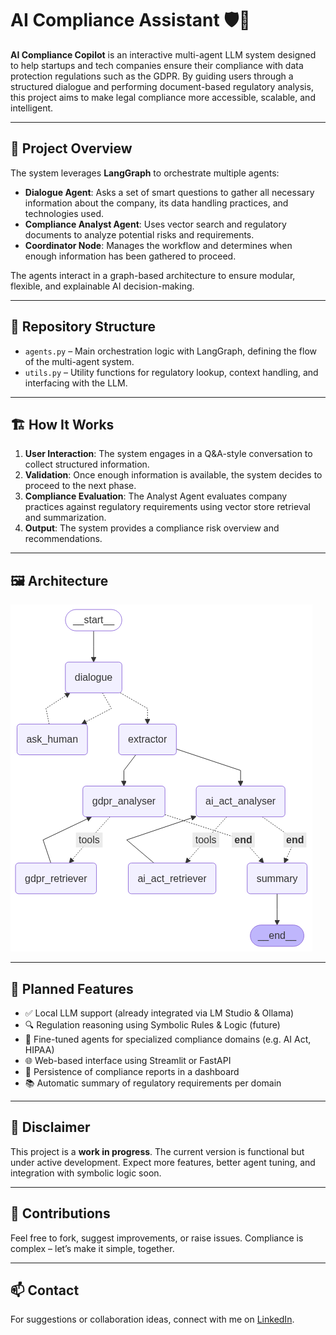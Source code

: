 # AI Compliance Assistant 🛡️🤖

**AI Compliance Copilot** is an interactive multi-agent LLM system designed to help startups and tech companies ensure their compliance with data protection regulations such as the GDPR. By guiding users through a structured dialogue and performing document-based regulatory analysis, this project aims to make legal compliance more accessible, scalable, and intelligent.

---

## 🧠 Project Overview

The system leverages **LangGraph** to orchestrate multiple agents:

- **Dialogue Agent**: Asks a set of smart questions to gather all necessary information about the company, its data handling practices, and technologies used.
- **Compliance Analyst Agent**: Uses vector search and regulatory documents to analyze potential risks and requirements.
- **Coordinator Node**: Manages the workflow and determines when enough information has been gathered to proceed.

The agents interact in a graph-based architecture to ensure modular, flexible, and explainable AI decision-making.

---

## 📂 Repository Structure

- `agents.py` – Main orchestration logic with LangGraph, defining the flow of the multi-agent system.
- `utils.py` – Utility functions for regulatory lookup, context handling, and interfacing with the LLM.
---

## 🏗️ How It Works

1. **User Interaction**: The system engages in a Q&A-style conversation to collect structured information.
2. **Validation**: Once enough information is available, the system decides to proceed to the next phase.
3. **Compliance Evaluation**: The Analyst Agent evaluates company practices against regulatory requirements using vector store retrieval and summarization.
4. **Output**: The system provides a compliance risk overview and recommendations.

---

## 🖼️ Architecture

![Graph Architecture](graphdiagram.png)

---

## 🔮 Planned Features

- ✅ Local LLM support (already integrated via LM Studio & Ollama)
- 🔍 Regulation reasoning using Symbolic Rules & Logic (future)
- 🧠 Fine-tuned agents for specialized compliance domains (e.g. AI Act, HIPAA)
- 🌐 Web-based interface using Streamlit or FastAPI
- 💾 Persistence of compliance reports in a dashboard
- 📚 Automatic summary of regulatory requirements per domain

---

## 📌 Disclaimer

This project is a **work in progress**. The current version is functional but under active development. Expect more features, better agent tuning, and integration with symbolic logic soon.

---

## 🤝 Contributions

Feel free to fork, suggest improvements, or raise issues. Compliance is complex – let’s make it simple, together.

---

## 📫 Contact

For suggestions or collaboration ideas, connect with me on [LinkedIn](https://www.linkedin.com).

